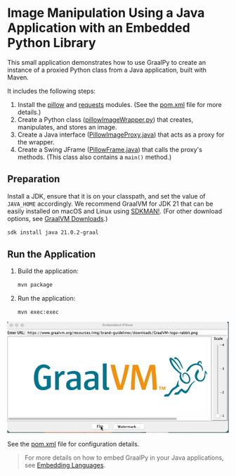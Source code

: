 # Image Manipulation Using a Java Application with an Embedded Python Library

This small application demonstrates how to use GraalPy to create an instance of a proxied Python class from a Java application, built with Maven.

It includes the following steps:
1. Install the [pillow](https://pillow.readthedocs.io/en/stable/) and [requests](https://pypi.org/project/requests/) modules. (See the [pom.xml](./pom.xml) file for more details.)
2. Create a Python class ([pillowImageWrapper.py](src/main/resources/vfs/proj/pillowImageWrapper.py)) that creates, manipulates, and stores an image.
3. Create a Java interface ([PillowImageProxy.java](src/main/java/com/oracle/example/graalpy/PillowImageProxy.java)) that acts as a proxy for the wrapper.
4. Create a Swing JFrame ([PillowFrame.java](src/main/java/com/oracle/example/graalpy/PillowFrame.java)) that calls the proxy's methods. (This class also contains a `main()` method.)

## Preparation

Install a JDK, ensure that it is on your classpath, and set the value of `JAVA_HOME` accordingly.
We recommend GraalVM for JDK 21 that can be easily installed on macOS and Linux using [SDKMAN!](https://sdkman.io/). (For other download options, see [GraalVM Downloads](https://www.graalvm.org/downloads/).)
```bash
sdk install java 21.0.2-graal
```

## Run the Application

1. Build the application:
    ```bash
    mvn package
    ```
2. Run the application:
    ```bash
    mvn exec:exec
    ```

![Embedded Pillow Java Application](Embedded%20Pillow.gif)

See the [pom.xml](./pom.xml) file for configuration details.

> For more details on how to embed GraalPy in your Java applications, see [Embedding Languages](https://www.graalvm.org/latest/reference-manual/embed-languages/).